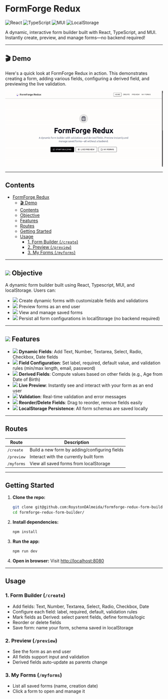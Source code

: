 # FormForge Redux

<p align="left">
  <img src="https://img.shields.io/badge/React-18+-61dafb?logo=react" alt="React" />
  <img src="https://img.shields.io/badge/TypeScript-4+-3178c6?logo=typescript" alt="TypeScript" />
  <img src="https://img.shields.io/badge/MUI-5+-007fff?logo=mui" alt="MUI" />
  <img src="https://img.shields.io/badge/Storage-localStorage-yellow" alt="LocalStorage" />
</p>

A dynamic, interactive form builder built with React, TypeScript, and MUI. Instantly create, preview, and manage forms—no backend required!

---

## 🎬 Demo

Here's a quick look at FormForge Redux in action. This demonstrates creating a form, adding various fields, configuring a derived field, and previewing the live validation.

![FormForge Redux Demo](assets/FormForge_Demo.gif)

---

## Contents
- [FormForge Redux](#formforge-redux)
  - [🎬 Demo](#-demo)
  - [Contents](#contents)
  - [ Objective](#-objective)
  - [ Features](#-features)
  - [Routes](#routes)
  - [Getting Started](#getting-started)
  - [Usage](#usage)
    - [1. Form Builder (`/create`)](#1-form-builder-create)
    - [2. Preview (`/preview`)](#2-preview-preview)
    - [3. My Forms (`/myforms`)](#3-my-forms-myforms)

---

## <img src="https://img.icons8.com/color/24/000000/goal--v1.png" height="20"/> Objective
A dynamic form builder built using React, Typescript, MUI, and localStorage. Users can:
- <img src="https://img.icons8.com/ios-filled/16/000000/add-property.png"/> Create dynamic forms with customizable fields and validations
- <img src="https://img.icons8.com/ios-filled/16/000000/visible.png"/> Preview forms as an end user
- <img src="https://img.icons8.com/ios-filled/16/000000/list.png"/> View and manage saved forms
- <img src="https://img.icons8.com/ios-filled/16/000000/database.png"/> Persist all form configurations in localStorage (no backend required)

---

## <img src="https://img.icons8.com/color/24/000000/checked-checkbox.png" height="20"/> Features
- <img src="https://img.icons8.com/ios-filled/16/000000/list.png"/> **Dynamic Fields**: Add Text, Number, Textarea, Select, Radio, Checkbox, Date fields
- <img src="https://img.icons8.com/ios-filled/16/000000/settings.png"/> **Field Configuration**: Set label, required, default value, and validation rules (min/max length, email, password)
- <img src="https://img.icons8.com/ios-filled/16/000000/formula-fx.png"/> **Derived Fields**: Compute values based on other fields (e.g., Age from Date of Birth)
- <img src="https://img.icons8.com/ios-filled/16/000000/eye.png"/> **Live Preview**: Instantly see and interact with your form as an end user
- <img src="https://img.icons8.com/ios-filled/16/000000/error.png"/> **Validation**: Real-time validation and error messages
- <img src="https://img.icons8.com/ios-filled/16/000000/sort.png"/> **Reorder/Delete Fields**: Drag to reorder, remove fields easily
- <img src="https://img.icons8.com/ios-filled/16/000000/database.png"/> **LocalStorage Persistence**: All form schemas are saved locally

---

## Routes
| Route         | Description                                      |
|-------------- |--------------------------------------------------|
| `/create`     | Build a new form by adding/configuring fields     |
| `/preview`    | Interact with the currently built form           |
| `/myforms`    | View all saved forms from localStorage           |

---

## Getting Started
1. **Clone the repo:**
   
   ```bash
   git clone git@github.com:RoystonDAlmeida/formforge-redux-form-builder.git
   cd formforge-redux-form-builder/
   ```

2. **Install dependencies:**
   
   ```bash
   npm install
   ```

3. **Run the app:**
   
   ```bash
   npm run dev
   ```
4. **Open in browser:**
   Visit [http://localhost:8080](http://localhost:8080)

---

## Usage
### 1. Form Builder (`/create`)
- Add fields: Text, Number, Textarea, Select, Radio, Checkbox, Date
- Configure each field: label, required, default, validation rules
- Mark fields as Derived: select parent fields, define formula/logic
- Reorder or delete fields
- Save form: name your form, schema saved in localStorage

### 2. Preview (`/preview`)
- See the form as an end user
- All fields support input and validation
- Derived fields auto-update as parents change

### 3. My Forms (`/myforms`)
- List all saved forms (name, creation date)
- Click a form to open and manage it